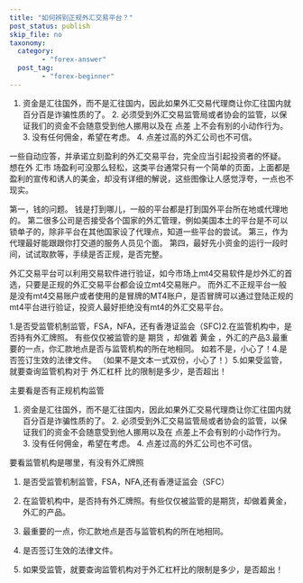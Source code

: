 ```yaml
---
title: "如何辨别正规外汇交易平台？"
post_status: publish
skip_file: no
taxonomy:
  category:
        - "forex-answer"
  post_tag:
        - "forex-beginner"
---
```


1. 资金是汇往国外，而不是汇往国内，因此如果外汇交易代理商让你汇往国内就百分百是诈骗性质的了。 2. 必须受到外汇交易监管局或者协会的监管，以保证我们的资金不会随意受到他人挪用以及在 点差 上不会有别的小动作行为。 3. 没有任何佣金，希望在考虑。 4. 点差过高的外汇公司也不可信。

一些自动应答，并承诺立刻盈利的外汇交易平台，完全应当引起投资者的怀疑。 想在外 汇市 场盈利可没那么轻松，这类平台通常只有一个简单的页面，上面都是盈利的宣传和诱人的美金，却没有详细的解说，这些图像让人感觉浮夸，一点也不现实。

第一，钱的问题。 钱是打到哪儿，一般的平台都是打到国外平台所在地或代理地的。 第二很多公司是否接受各个国家的外汇管理，例如美国本土的平台是不可以锁单子的，除非平台在其他国家设了代理点，知道一些平台的尝试。 第三，作为代理最好能跟跟你打交道的服务人员见个面。 第四，最好先小资金的运行一段时间，试试取款等，手续是否正规，是否完整。

外汇交易平台可以利用交易软件进行验证，如今市场上mt4交易软件是炒外汇的首选，只要是正规的外汇交易平台都会设立mt4交易账户。 而外汇不正规平台一般是没有mt4交易账户或者使用的是冒牌的MT4账户，是否冒牌可以通过登陆正规的mt4平台进行验证，投资人最好拒绝没有mt4的外汇交易平台。

1.是否受监管机制监管，FSA，NFA，还有香港证监会（SFC)2.在监管机构中，是否持有外汇牌照。 有些仅仅被监管的是 期货 ，却做着 黄金 ，外汇的产品3.最重要的一点，你汇款地点是否与监管机构的所在地相同。 如若不是，小心了！4.是否签订生效的法律文件。 （如果不是文本一式双份，小心了！）5.如果受监管，就要查询监管机构对于 外汇杠杆 比的限制是多少，是否超出！

主要看是否有正规机构监管

1. 资金是汇往国外，而不是汇往国内，因此如果外汇交易代理商让你汇往国内就百分百是诈骗性质的了。 2. 必须受到外汇交易监管局或者协会的监管，以保证我们的资金不会随意受到他人挪用以及在 点差上不会有别的小动作行为。 3. 没有任何佣金，希望在考虑。 4. 点差过高的外汇公司也不可信。

要看监管机构是哪里，有没有外汇牌照

1. 是否受监管机制监管，FSA，NFA,还有香港证监会（SFC）
    
2. 在监管机构中，是否持有外汇牌照。有些仅仅被监管的是期货，却做着黄金，外汇的产品。
3. 最重要的一点，你汇款地点是否与监管机构的所在地相同。
4. 是否签订生效的法律文件。
5. 如果受监管，就要查询监管机构对于外汇杠杆比的限制是多少，是否超出！
